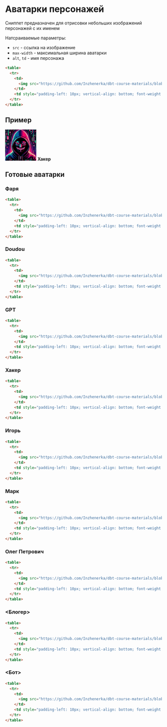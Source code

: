 # Аватарки персонажей

Сниппет предназначен для отрисовки небольших изображений персонажей с их именем

Натсраиваемые параметры:

- `src` - ссылка на изображение
- `max-width` - максимальная ширина аватарки
- `alt`, `td` - имя персонажа

```html
<table>
  <tr>
    <td>
      <img src="https://github.com/Inzhenerka/dbt-course-materials/blob/main/art/Hacker.jpg?raw=true" alt="Хакер" style="max-width: 100px;">
    </td>
    <td style="padding-left: 10px; vertical-align: bottom; font-weight: bold;">Хакер</td>
  </tr>
</table>
```

## Пример

<img src="https://github.com/Inzhenerka/dbt-course-materials/blob/main/art/Hacker.jpg?raw=true" alt="Хакер" style="width: 100px;">&nbsp;<b>Хакер</b>

## Готовые аватарки

### Фаря

```html
<table>
  <tr>
    <td>
      <img src="https://github.com/Inzhenerka/dbt-course-materials/blob/main/art/Farya.jpg?raw=true" alt="Фаря" style="max-width: 100px;">
    </td>
    <td style="padding-left: 10px; vertical-align: bottom; font-weight: bold;">Фаря</td>
  </tr>
</table>
```

### Doudou

```html
<table>
  <tr>
    <td>
      <img src="https://github.com/Inzhenerka/dbt-course-materials/blob/main/art/Doudou.jpg?raw=true" alt="GPT" style="max-width: 100px;">
    </td>
    <td style="padding-left: 10px; vertical-align: bottom; font-weight: bold;">Doudou</td>
  </tr>
</table>
```

### GPT

```html
<table>
  <tr>
    <td>
      <img src="https://github.com/Inzhenerka/dbt-course-materials/blob/main/art/GPT.jpg?raw=true" alt="GPT" style="max-width: 100px;">
    </td>
    <td style="padding-left: 10px; vertical-align: bottom; font-weight: bold;">GPT</td>
  </tr>
</table>
```

### Хакер

```html
<table>
  <tr>
    <td>
      <img src="https://github.com/Inzhenerka/dbt-course-materials/blob/main/art/Hacker.jpg?raw=true" alt="Хакер" style="max-width: 100px;">
    </td>
    <td style="padding-left: 10px; vertical-align: bottom; font-weight: bold;">Хакер</td>
  </tr>
</table>
```

### Игорь

```html
<table>
  <tr>
    <td>
      <img src="https://github.com/Inzhenerka/dbt-course-materials/blob/main/art/Igor.jpg?raw=true" alt="Игорь" style="max-width: 100px;">
    </td>
    <td style="padding-left: 10px; vertical-align: bottom; font-weight: bold;">Игорь</td>
  </tr>
</table>
```

### Марк

```html
<table>
  <tr>
    <td>
      <img src="https://github.com/Inzhenerka/dbt-course-materials/blob/main/art/Mark.jpg?raw=true" alt="Марк" style="max-width: 100px;">
    </td>
    <td style="padding-left: 10px; vertical-align: bottom; font-weight: bold;">Марк</td>
  </tr>
</table>
```

### Олег Петрович

```html
<table>
  <tr>
    <td>
      <img src="https://github.com/Inzhenerka/dbt-course-materials/blob/main/art/Oleg_Petrovich.jpg?raw=true" alt="Олег Петрович" style="max-width: 100px;">
    </td>
    <td style="padding-left: 10px; vertical-align: bottom; font-weight: bold;">Олег Петрович</td>
  </tr>
</table>
```

### <Блогер>

```html
<table>
  <tr>
    <td>
      <img src="https://github.com/Inzhenerka/dbt-course-materials/blob/main/art/Blogger.jpg?raw=true" alt="Блогер" style="max-width: 100px;">
    </td>
    <td style="padding-left: 10px; vertical-align: bottom; font-weight: bold;">«Я у мамы дата-инженер»<br>Блог Антона Умного</td>
  </tr>
</table>
```

### <Бот>

```html
<table>
  <tr>
    <td>
      <img src="https://github.com/Inzhenerka/dbt-course-materials/blob/main/art/Bot.jpg?raw=true" alt="Бот" style="max-width: 100px;">
    </td>
    <td style="padding-left: 10px; vertical-align: bottom; font-weight: bold;">Inzhenerka dbt bot</td>
  </tr>
</table>
```
